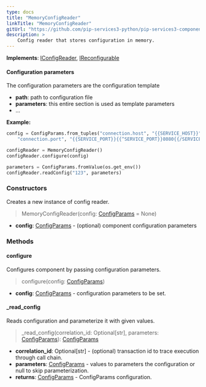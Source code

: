 ```yaml
---
type: docs
title: "MemoryConfigReader"
linkTitle: "MemoryConfigReader"
gitUrl: "https://github.com/pip-services3-python/pip-services3-components-python"
description: >
    Config reader that stores configuration in memory.
---
```


**Implements**: [IConfigReader](../iconfig_reader), [IReconfigurable](../../../commons/config/ireconfigurable)


#### Configuration parameters
The configuration parameters are the configuration template

- **path**: path to configuration file
- **parameters**: this entire section is used as template parameters
- ...


**Example:**       
```python
config = ConfigParams.from_tuples("connection.host", "{{SERVICE_HOST}}",
    "connection.port", "{{SERVICE_PORT}}{{^SERVICE_PORT}}8080{{/SERVICE_PORT}}")

configReader = MemoryConfigReader()
configReader.configure(config)

parameters = ConfigParams.fromValue(os.get_env())
configReader.readConfig("123", parameters)
```


### Constructors
Creates a new instance of config reader.

> MemoryConfigReader(config: [ConfigParams](../../../commons/config/config_params) = None)

- **config**: [ConfigParams](../../../commons/config/config_params) - (optional) component configuration parameters


### Methods

#### configure
Configures component by passing configuration parameters.

> configure(config: [ConfigParams](../../../commons/config/config_params))

- **config**: [ConfigParams](../../../commons/config/config_params) - configuration parameters to be set.


#### _read_config
Reads configuration and parameterize it with given values.

> _read_config(correlation_id: Optional[str], parameters: [ConfigParams](../../../commons/config/config_params)): [ConfigParams](../../../commons/config/config_params)

- **correlation_id**: Optional[str] - (optional) transaction id to trace execution through call chain.
- **parameters**: [ConfigParams](../../../commons/config/config_params) - values to parameters the configuration or null to skip parameterization.
- **returns**: [ConfigParams](../../../commons/config/config_params) - ConfigParams configuration.